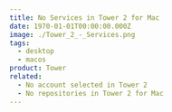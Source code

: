 ```yaml
---
title: No Services in Tower 2 for Mac
date: 1970-01-01T00:00:00.000Z
image: ./Tower_2_-_Services.png
tags:
  - desktop
  - macos
product: Tower
related:
  - No account selected in Tower 2
  - No repositories in Tower 2 for Mac
---
```

